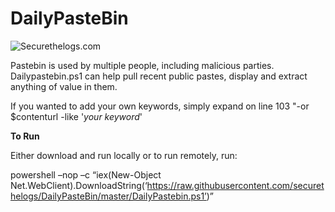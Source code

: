# DailyPasteBin
![Securethelogs.com](https://ctrla1tdel.files.wordpress.com/2020/02/dailypastebin.gif)

Pastebin is used by multiple people, including malicious parties. 
Dailypastebin.ps1 can help pull recent public pastes, display and extract anything of value in them. 

If you wanted to add your own keywords, simply expand on line 103 "-or $contenturl -like '*your keyword*'

<b> To Run </b>

Either download and run locally or to run remotely, run:

powershell –nop –c “iex(New-Object Net.WebClient).DownloadString(‘https://raw.githubusercontent.com/securethelogs/DailyPasteBin/master/DailyPastebin.ps1’)”




